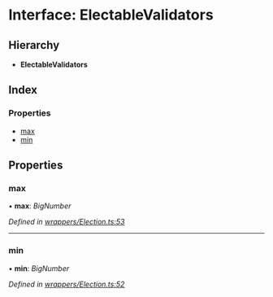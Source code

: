 # Interface: ElectableValidators

## Hierarchy

* **ElectableValidators**

## Index

### Properties

* [max](_wrappers_election_.electablevalidators.md#max)
* [min](_wrappers_election_.electablevalidators.md#min)

## Properties

###  max

• **max**: *BigNumber*

*Defined in [wrappers/Election.ts:53](https://github.com/celo-org/celo-monorepo/blob/master/packages/sdk/contractkit/src/wrappers/Election.ts#L53)*

___

###  min

• **min**: *BigNumber*

*Defined in [wrappers/Election.ts:52](https://github.com/celo-org/celo-monorepo/blob/master/packages/sdk/contractkit/src/wrappers/Election.ts#L52)*
